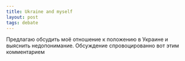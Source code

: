 ```yaml
---
title: Ukraine and myself
layout: post
tags: debate
---
```

Предлагаю обсудить моё отношение к положению в Украине и выяснить недопонимание. Обсуждение спровоцированно вот этим комментарием